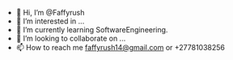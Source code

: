 - 👋 Hi, I’m @Faffyrush
- 👀 I’m interested in ...
- 🌱 I’m currently learning SoftwareEngineering.
- 💞️ I’m looking to collaborate on ...
- 📫 How to reach me faffyrush14@gmail.com or +27781038256

<!---
Faffyrush/Faffyrush is a ✨ special ✨ repository because its `README.md` (this file) appears on your GitHub profile.
You can click the Preview link to take a look at your changes.
--->
